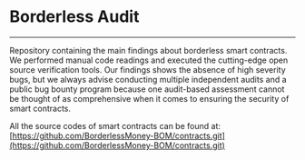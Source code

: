 # Borderless Audit
---
Repository containing the main findings about borderless smart contracts.
We performed manual code readings and executed the cutting-edge open source verification tools. Our findings shows the absence of high severity bugs, but we always advise conducting multiple independent audits and a public bug bounty program because one audit-based assessment cannot be thought of as comprehensive when it comes to ensuring the security of smart contracts.

All the source codes of smart contracts can be found at: [https://github.com/BorderlessMoney-BOM/contracts.git](https://github.com/BorderlessMoney-BOM/contracts.git)
